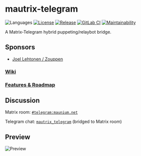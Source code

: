 # mautrix-telegram
![Languages](https://img.shields.io/github/languages/top/tulir/mautrix-telegram.svg)
[![License](https://img.shields.io/github/license/tulir/mautrix-telegram.svg)](LICENSE)
[![Release](https://img.shields.io/github/release/tulir/mautrix-telegram/all.svg)](https://github.com/tulir/mautrix-telegram/releases)
[![GitLab CI](https://mau.dev/tulir/mautrix-telegram/badges/master/pipeline.svg)](https://mau.dev/tulir/mautrix-telegram/container_registry)
[![Maintainability](https://img.shields.io/codeclimate/maintainability/tulir/mautrix-telegram.svg)](https://codeclimate.com/github/tulir/mautrix-telegram)

A Matrix-Telegram hybrid puppeting/relaybot bridge.

## Sponsors
* [Joel Lehtonen / Zouppen](https://github.com/zouppen)

### [Wiki](https://github.com/tulir/mautrix-telegram/wiki)

### [Features & Roadmap](https://github.com/tulir/mautrix-telegram/blob/master/ROADMAP.md)

## Discussion
Matrix room: [`#telegram:maunium.net`](https://matrix.to/#/#telegram:maunium.net)

Telegram chat: [`mautrix_telegram`](https://t.me/mautrix_telegram) (bridged to Matrix room)

## Preview
![Preview](https://raw.githubusercontent.com/tulir/mautrix-telegram/master/preview.png)
